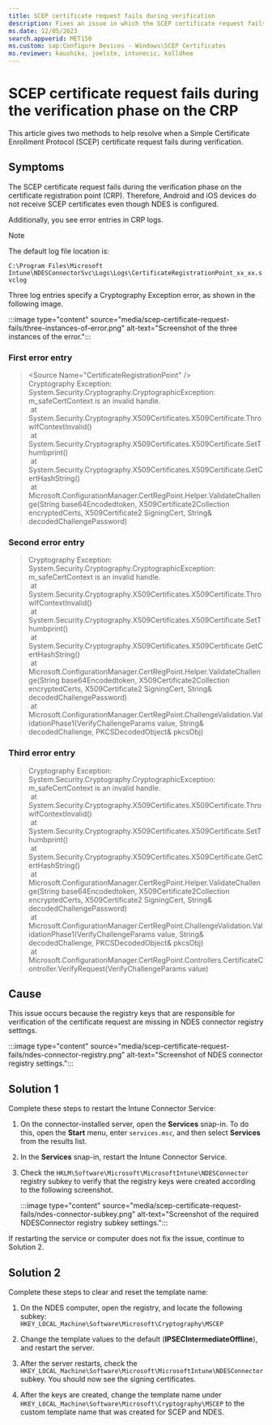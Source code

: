 ```yaml
---
title: SCEP certificate request fails during verification
description: Fixes an issue in which the SCEP certificate request fails during the verification phase on the certificate registration point.
ms.date: 12/05/2023
search.appverid: MET150
ms.custom: sap:Configure Devices - Windows\SCEP Certificates
ms.reviewer: kaushika, joelste, intunecic, kolldhee
---
```

# SCEP certificate request fails during the verification phase on the CRP

This article gives two methods to help resolve when a Simple Certificate Enrollment Protocol (SCEP) certificate request fails during verification.

## Symptoms

The SCEP certificate request fails during the verification phase on the certificate registration point (CRP). Therefore, Android and iOS devices do not receive SCEP certificates even though NDES is configured.

Additionally, you see error entries in CRP logs.

> [!NOTE]
> The default log file location is:
>  
> `C:\Program Files\Microsoft Intune\NDESConnectorSvc\Logs\Logs\CertificateRegistrationPoint_xx_xx.svclog`

Three log entries specify a Cryptography Exception error, as shown in the following image.

:::image type="content" source="media/scep-certificate-request-fails/three-instances-of-error.png" alt-text="Screenshot of the three instances of the error.":::

### First error entry

> \<Source Name="CertificateRegistrationPoint" />  
> Cryptography Exception: System.Security.Cryptography.CryptographicException: m_safeCertContext is an invalid handle.  
>&nbsp;at System.Security.Cryptography.X509Certificates.X509Certificate.ThrowIfContextInvalid()  
>&nbsp;at System.Security.Cryptography.X509Certificates.X509Certificate.SetThumbprint()  
>&nbsp;at System.Security.Cryptography.X509Certificates.X509Certificate.GetCertHashString()  
>&nbsp;at Microsoft.ConfigurationManager.CertRegPoint.Helper.ValidateChallenge(String base64Encodedtoken, X509Certificate2Collection encryptedCerts, X509Certificate2 SigningCert, String&amp; decodedChallengePassword)

### Second error entry

> Cryptography Exception: System.Security.Cryptography.CryptographicException: m_safeCertContext is an invalid handle.  
>&nbsp;at System.Security.Cryptography.X509Certificates.X509Certificate.ThrowIfContextInvalid()  
>&nbsp;at System.Security.Cryptography.X509Certificates.X509Certificate.SetThumbprint()  
>&nbsp;at System.Security.Cryptography.X509Certificates.X509Certificate.GetCertHashString()  
>&nbsp;at Microsoft.ConfigurationManager.CertRegPoint.Helper.ValidateChallenge(String base64Encodedtoken, X509Certificate2Collection encryptedCerts, X509Certificate2 SigningCert, String&amp; decodedChallengePassword)  
>&nbsp;at Microsoft.ConfigurationManager.CertRegPoint.ChallengeValidation.ValidationPhase1(VerifyChallengeParams value, String&amp; decodedChallenge, PKCSDecodedObject&amp; pkcsObj)</ApplicationData></E2ETraceEvent>

### Third error entry

> Cryptography Exception: System.Security.Cryptography.CryptographicException: m_safeCertContext is an invalid handle.  
>&nbsp;at System.Security.Cryptography.X509Certificates.X509Certificate.ThrowIfContextInvalid()  
>&nbsp;at System.Security.Cryptography.X509Certificates.X509Certificate.SetThumbprint()  
>&nbsp;at System.Security.Cryptography.X509Certificates.X509Certificate.GetCertHashString()  
>&nbsp;at Microsoft.ConfigurationManager.CertRegPoint.Helper.ValidateChallenge(String base64Encodedtoken, X509Certificate2Collection encryptedCerts, X509Certificate2 SigningCert, String&amp; decodedChallengePassword)  
>&nbsp;at Microsoft.ConfigurationManager.CertRegPoint.ChallengeValidation.ValidationPhase1(VerifyChallengeParams value, String&amp; decodedChallenge, PKCSDecodedObject&amp; pkcsObj)  
>&nbsp;at Microsoft.ConfigurationManager.CertRegPoint.Controllers.CertificateController.VerifyRequest(VerifyChallengeParams value)  

## Cause

This issue occurs because the registry keys that are responsible for verification of the certificate request are missing in NDES connector registry settings.

:::image type="content" source="media/scep-certificate-request-fails/ndes-connector-registry.png" alt-text="Screenshot of NDES connector registry settings.":::

## Solution 1

Complete these steps to restart the Intune Connector Service:

1. On the connector-installed server, open the **Services** snap-in. To do this, open the **Start** menu, enter `services.msc`, and then select **Services** from the results list.
2. In the **Services** snap-in, restart the Intune Connector Service.
3. Check the `HKLM\Software\Microsoft\MicrosoftIntune\NDESConnector` registry subkey to verify that the registry keys were created according to the following screenshot.

    :::image type="content" source="media/scep-certificate-request-fails/ndes-connector-subkey.png" alt-text="Screenshot of the required NDESConnector registry subkey settings.":::

If restarting the service or computer does not fix the issue, continue to Solution 2.

## Solution 2

Complete these steps to clear and reset the template name:

1. On the NDES computer, open the registry, and locate the following subkey:  
    `HKEY_LOCAL_Machine\Software\Microsoft\Cryptography\MSCEP`

2. Change the template values to the default (**IPSECIntermediateOffline**), and restart the server.

3. After the server restarts, check the `HKEY_LOCAL_Machine\Software\Microsoft\MicrosoftIntune\NDESConnector` subkey. You should now see the signing certificates.

4. After the keys are created, change the template name under `HKEY_LOCAL_Machine\Software\Microsoft\Cryptography\MSCEP` to the custom template name that was created for SCEP and NDES.
